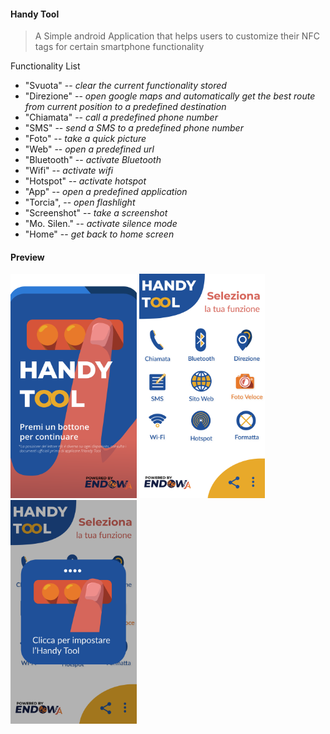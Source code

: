 #### Handy Tool
> A Simple android Application that helps users to customize their NFC tags for certain smartphone functionality

Functionality List

- "Svuota"      -- *clear the current functionality stored*       
- "Direzione"   -- *open google maps and automatically get the best route from current position to a predefined destination*      
- "Chiamata"    -- *call a predefined phone number*      
- "SMS"         -- *send a SMS to a predefined phone number*            
- "Foto"        -- *take a quick picture*            
- "Web"         -- *open a predefined url*            
- "Bluetooth"   -- *activate Bluetooth*
- "Wifi"        -- *activate wifi*
- "Hotspot"     -- *activate hotspot*
- "App"         -- *open a predefined application*
- "Torcia",     -- *open flashlight*
- "Screenshot"  -- *take a screenshot* 
- "Mo. Silen."  -- *activate silence mode*
- "Home"        -- *get back to home screen* 

#### Preview
<img src="_app_screen_1_white.png" width="40%"></img>
<img src="_app_screen_2_white.png" width="40%"></img>
<img src="_app_screen_3_white.png" width="40%"></img>

